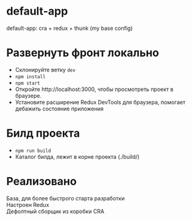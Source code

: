# default-app
default-app: cra + redux + thunk (my base config)

# Развернуть фронт локально
<ul>
  <li>Склонируйте ветку <code>dev</code></li>
  <li><code>npm install</code></li>
  <li><code>npm start</code></li>
  <li>Откройте http://localhost:3000, чтобы просмотреть проект в браузере.</li>
  <li>Установите расширение Redux DevTools для браузера, помогает дебажить состояние приложения</li>
 </ul>
 
 # Билд проекта
 <ul>
  <li><code>npm run build</code></li>
  <li>Каталог билда, лежит в корне проекта (./build/)</li>
 </ul>
 
 # Реализовано
 База, для более быстрого старта разработки <br>
 Настроен Redux <br>
 Дефолтный сборщик из коробки CRA <br>
